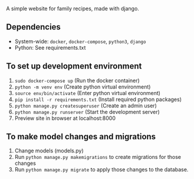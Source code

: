 A simple website for family recipes, made with django.

## Dependencies
- System-wide: ```docker```, ```docker-compose```, ```python3```, ```django```
- Python: See requirements.txt

## To set up development environment
1. ```sudo docker-compose up``` (Run the docker container)
1. ```python -m venv env``` (Create python virtual environment)
1. ```source env/bin/activate``` (Enter python virtual environment)
1. ```pip install -r requirements.txt``` (Install required python packages)
1. ```python manage.py createsuperuser``` (Create an admin user)
1. ```python manage.py runserver``` (Start the development server)
1. Preview site in browser at localhost:8000

## To make model changes and migrations
1. Change models (models.py)
2. Run ```python manage.py makemigrations``` to create migrations for those changes
3. Run ```python manage.py migrate``` to apply those changes to the database.
